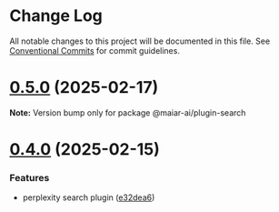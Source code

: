 # Change Log

All notable changes to this project will be documented in this file.
See [Conventional Commits](https://conventionalcommits.org) for commit guidelines.

# [0.5.0](https://github.com/UraniumCorporation/maiar-ai/compare/v0.4.0...v0.5.0) (2025-02-17)

**Note:** Version bump only for package @maiar-ai/plugin-search

# [0.4.0](https://github.com/UraniumCorporation/maiar-ai/compare/v0.3.0...v0.4.0) (2025-02-15)

### Features

- perplexity search plugin ([e32dea6](https://github.com/UraniumCorporation/maiar-ai/commit/e32dea6c4c55f5bae3609accf954ea1a5941ca61))
